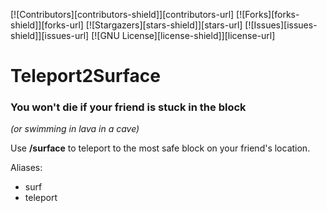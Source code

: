 [![Contributors][contributors-shield]][contributors-url]
[![Forks][forks-shield]][forks-url]
[![Stargazers][stars-shield]][stars-url]
[![Issues][issues-shield]][issues-url]
[![GNU License][license-shield]][license-url]


<h1>Teleport2Surface</h1>

<h3>You won't die if your friend is stuck in the block</h3>
<i>(or swimming in lava in a cave)</i>



Use **/surface** to teleport to the most safe block on your friend's location.


Aliases:
 - surf
 - teleport
